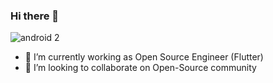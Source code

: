 ### Hi there 👋
![android 2](https://user-images.githubusercontent.com/29337364/133871689-7ae6aef6-2f74-404e-a787-ff58d814b839.gif)

- 🔭 I’m currently working as Open Source Engineer (Flutter)
- 👯 I’m looking to collaborate on Open-Source community
